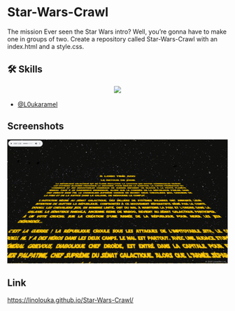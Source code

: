 # Star-Wars-Crawl

The mission
Ever seen the Star Wars intro? Well, you’re gonna have to make one in groups of two. Create a repository called Star-Wars-Crawl with an index.html and a style.css.
## 🛠 Skills
<p align="center">
  <a href="https://skillicons.dev">
    <img src="https://skillicons.dev/icons?i=html,css" />
  </a>
</p>

- [@L0ukaramel](https://github.com/LinoLouka)


## Screenshots

![My image](https://github.com/LinoLouka/Star-Wars-Crawl/blob/main/asset/starwarsCapture.png)


## Link

https://linolouka.github.io/Star-Wars-Crawl/
